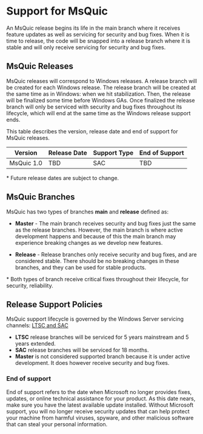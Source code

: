 # Support for MsQuic

An MsQuic release begins its life in the main branch where it receives feature updates as well as servicing for security and bug fixes. When it is time to release, the code will be snapped into a release branch where it is stable and will only receive servicing for security and bug fixes.

## MsQuic Releases

MsQuic releases will correspond to Windows releases. A release branch will be created for each Windows release. The release branch will be created at the same time as in Windows: when we hit stabilization. Then, the release will be finalized some time before Windows GAs. Once finalized the release branch will only be serviced with security and bug fixes throughout its lifecycle, which will end at the same time as the Windows release support ends.

This table describes the version, release date and end of support for MsQuic releases.

|  Version  |  Release Date | Support Type | End of Support |
| -- | -- | -- | -- |
| MsQuic 1.0 | TBD | SAC | TBD |

\* Future release dates are subject to change.

## MsQuic Branches

MsQuic has two types of branches **main** and **release** defined as:

* **Master** - The main branch receives security and bug fixes just the same as the release branches. However, the main branch is where active development happens and because of this the main branch may experience breaking changes as we develop new features.

* **Release** - Release branches only receive security and bug fixes, and are considered stable. There should be no breaking changes in these branches, and they can be used for stable products.

\* Both types of branch receive critical fixes throughout their lifecycle, for security, reliability.

## Release Support Policies

MsQuic support lifecycle is governed by the Windows Server servicing channels: [LTSC and SAC](https://docs.microsoft.com/en-us/windows-server/get-started-19/servicing-channels-19)

* **LTSC** release branches will be serviced for 5 years mainstream and 5 years extended.
* **SAC** release branches will be serviced for 18 months.
* **Master** is not considered supported branch because it is under active development. It does however receive security and bug fixes.

### End of support

End of support refers to the date when Microsoft no longer provides fixes, updates, or online technical assistance for your product. As this date nears, make sure you have the latest available update installed. Without Microsoft support, you will no longer receive security updates that can help protect your machine from harmful viruses, spyware, and other malicious software that can steal your personal information.
